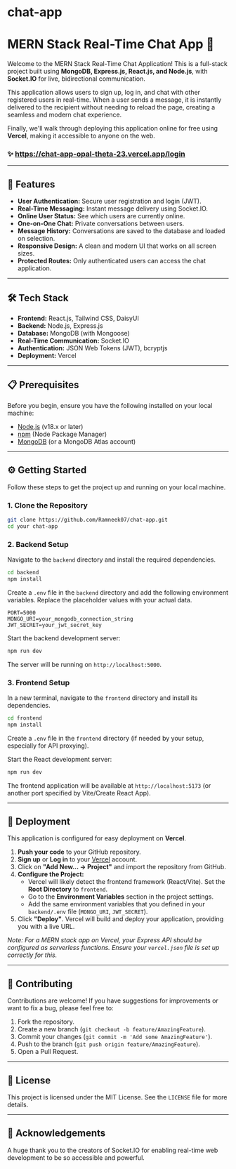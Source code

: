 # chat-app

# MERN Stack Real-Time Chat App 💬

Welcome to the MERN Stack Real-Time Chat Application\! This is a full-stack project built using **MongoDB, Express.js, React.js, and Node.js**, with **Socket.IO** for live, bidirectional communication.

This application allows users to sign up, log in, and chat with other registered users in real-time. When a user sends a message, it is instantly delivered to the recipient without needing to reload the page, creating a seamless and modern chat experience.

Finally, we'll walk through deploying this application online for free using **Vercel**, making it accessible to anyone on the web.


### ✨ https://chat-app-opal-theta-23.vercel.app/login

-----

## 🚀 Features

  * **User Authentication:** Secure user registration and login (JWT).
  * **Real-Time Messaging:** Instant message delivery using Socket.IO.
  * **Online User Status:** See which users are currently online.
  * **One-on-One Chat:** Private conversations between users.
  * **Message History:** Conversations are saved to the database and loaded on selection.
  * **Responsive Design:** A clean and modern UI that works on all screen sizes.
  * **Protected Routes:** Only authenticated users can access the chat application.

-----

## 🛠️ Tech Stack

  * **Frontend:** React.js, Tailwind CSS, DaisyUI
  * **Backend:** Node.js, Express.js
  * **Database:** MongoDB (with Mongoose)
  * **Real-Time Communication:** Socket.IO
  * **Authentication:** JSON Web Tokens (JWT), bcryptjs
  * **Deployment:** Vercel

-----

## 📋 Prerequisites

Before you begin, ensure you have the following installed on your local machine:

  * [Node.js](https://nodejs.org/en/) (v18.x or later)
  * [npm](https://www.npmjs.com/) (Node Package Manager)
  * [MongoDB](https://www.mongodb.com/try/download/community) (or a MongoDB Atlas account)

-----

## ⚙️ Getting Started

Follow these steps to get the project up and running on your local machine.

### 1\. Clone the Repository

```bash
git clone https://github.com/Ramneek07/chat-app.git
cd your chat-app
```

### 2\. Backend Setup

Navigate to the `backend` directory and install the required dependencies.

```bash
cd backend
npm install
```

Create a `.env` file in the `backend` directory and add the following environment variables. Replace the placeholder values with your actual data.

```env
PORT=5000
MONGO_URI=your_mongodb_connection_string
JWT_SECRET=your_jwt_secret_key
```

Start the backend development server:

```bash
npm run dev
```

The server will be running on `http://localhost:5000`.

### 3\. Frontend Setup

In a new terminal, navigate to the `frontend` directory and install its dependencies.

```bash
cd frontend
npm install
```

Create a `.env` file in the `frontend` directory (if needed by your setup, especially for API proxying).

Start the React development server:

```bash
npm run dev
```

The frontend application will be available at `http://localhost:5173` (or another port specified by Vite/Create React App).

-----

## 🚀 Deployment

This application is configured for easy deployment on **Vercel**.

1.  **Push your code** to your GitHub repository.
2.  **Sign up** or **Log in** to your [Vercel](https://vercel.com/) account.
3.  Click on **"Add New... -\> Project"** and import the repository from GitHub.
4.  **Configure the Project:**
      * Vercel will likely detect the frontend framework (React/Vite). Set the **Root Directory** to `frontend`.
      * Go to the **Environment Variables** section in the project settings.
      * Add the same environment variables that you defined in your `backend/.env` file (`MONGO_URI`, `JWT_SECRET`).
5.  Click **"Deploy"**. Vercel will build and deploy your application, providing you with a live URL.

*Note: For a MERN stack app on Vercel, your Express API should be configured as serverless functions. Ensure your `vercel.json` file is set up correctly for this.*

-----

## 🤝 Contributing

Contributions are welcome\! If you have suggestions for improvements or want to fix a bug, please feel free to:

1.  Fork the repository.
2.  Create a new branch (`git checkout -b feature/AmazingFeature`).
3.  Commit your changes (`git commit -m 'Add some AmazingFeature'`).
4.  Push to the branch (`git push origin feature/AmazingFeature`).
5.  Open a Pull Request.

-----

## 📄 License

This project is licensed under the MIT License. See the `LICENSE` file for more details.

-----

## 🙏 Acknowledgements

A huge thank you to the creators of Socket.IO for enabling real-time web development to be so accessible and powerful.
